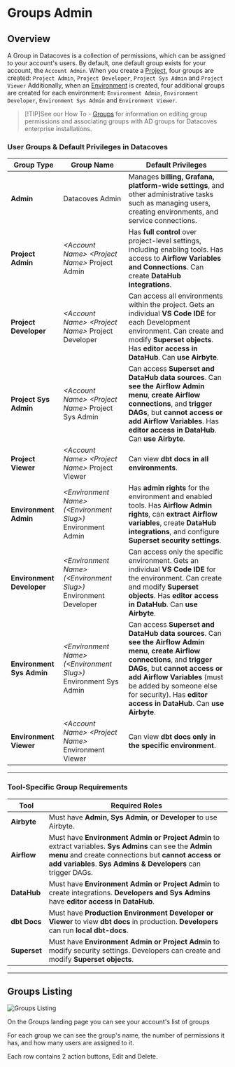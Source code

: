 # Groups Admin

## Overview

A Group in Datacoves is a collection of permissions, which can be assigned to your account's users.
By default, one default group exists for your account, the `Account Admin`. When you create a [Project](/reference/admin-menu/projects.md), four groups are created: `Project Admin`, `Project Developer`, `Project Sys Admin` and `Project Viewer` Additionally, when an [Environment](/reference/admin-menu/environments.md) is created, four additional groups are created for each environment: `Environment Admin`, `Environment Developer`, `Environment Sys Admin` and `Environment Viewer`.

>[!TIP]See our How To - [Groups](how-tos/datacoves/how_to_groups.md) for information on editing group permissions and associating groups with AD groups for Datacoves enterprise installations.

### **User Groups & Default Privileges in Datacoves**

| **Group Type**              | **Group Name**                                          | **Default Privileges**                                                                                         |
|----------------------------|--------------------------------------------------------|--------------------------------------------------------------------------------------------------------------|
| **Admin**                  | Datacoves Admin                                        | Manages **billing, Grafana, platform-wide settings**, and other administrative tasks such as managing users, creating environments, and service connections. |
| **Project Admin**          | _\<Account Name\> \<Project Name\>_ Project Admin     | Has **full control** over project-level settings, including enabling tools. Has access to **Airflow Variables and Connections**. Can create **DataHub integrations**. |
| **Project Developer**      | _\<Account Name\> \<Project Name\>_ Project Developer | Can access all environments within the project. Gets an individual **VS Code IDE** for each Development environment. Can create and modify **Superset objects**. Has **editor access in DataHub**. Can **use Airbyte**. |
| **Project Sys Admin**      | _\<Account Name\> \<Project Name\>_ Project Sys Admin | Can access **Superset and DataHub data sources**. Can **see the Airflow Admin menu**, **create Airflow connections**, and **trigger DAGs**, but **cannot access or add Airflow Variables**. Has **editor access in DataHub**. Can **use Airbyte**. |
| **Project Viewer**         | _\<Account Name\> \<Project Name\>_ Project Viewer    | Can view **dbt docs in all environments**. |
| **Environment Admin**      | _\<Environment Name\> (\<Environment Slug\>)_ Environment Admin | Has **admin rights** for the environment and enabled tools. Has **Airflow Admin rights**, can **extract Airflow variables**, create **DataHub integrations**, and configure **Superset security settings**. |
| **Environment Developer**  | _\<Environment Name\> (\<Environment Slug\>)_ Environment Developer | Can access only the specific environment. Gets an individual **VS Code IDE** for the environment. Can create and modify **Superset objects**. Has **editor access in DataHub**. Can **use Airbyte**. |
| **Environment Sys Admin**  | _\<Environment Name\> (\<Environment Slug\>)_ Environment Sys Admin | Can access **Superset and DataHub data sources**. Can **see the Airflow Admin menu**, **create Airflow connections**, and **trigger DAGs**, but **cannot access or add Airflow Variables** (must be added by someone else for security). Has **editor access in DataHub**. Can **use Airbyte**. |
| **Environment Viewer**     | _\<Account Name\> \<Project Name\>_ Environment Viewer | Can view **dbt docs only in the specific environment**. |

---

### **Tool-Specific Group Requirements**

| **Tool**      | **Required Roles** |
|--------------|-------------------|
| **Airbyte** | Must have **Admin, Sys Admin, or Developer** to use Airbyte. |
| **Airflow** | Must have **Environment Admin or Project Admin** to extract variables. **Sys Admins** can see the **Admin menu** and create connections but **cannot access or add variables**. **Sys Admins & Developers** can trigger DAGs. |
| **DataHub** | Must have **Environment Admin or Project Admin** to create integrations. **Developers and Sys Admins** have **editor access in DataHub**. |
| **dbt Docs** | Must have **Production Environment Developer or Viewer** to view **dbt docs** in production. **Developers** can run **local dbt-docs**. |
| **Superset** | Must have **Environment Admin or Project Admin** to modify security settings. Developers can create and modify **Superset objects**. |


---
## Groups Listing

![Groups Listing](./assets/groups_listing.gif)

On the Groups landing page you can see your account's list of groups

For each group we can see the group's name, the number of permissions it has, and how many users are assigned to it.

Each row contains 2 action buttons, Edit and Delete.
